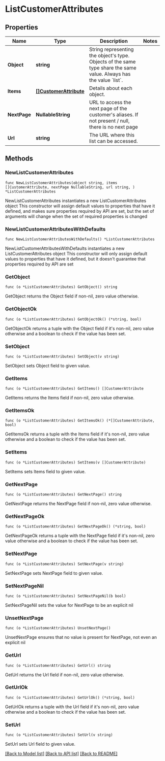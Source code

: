 # ListCustomerAttributes

## Properties

Name | Type | Description | Notes
------------ | ------------- | ------------- | -------------
**Object** | **string** | String representing the object&#39;s type. Objects of the same type share the same value. Always has the value &#x60;list&#x60;. | 
**Items** | [**[]CustomerAttribute**](CustomerAttribute.md) | Details about each object. | 
**NextPage** | **NullableString** | URL to access the next page of the customer&#39;s aliases. If not present / null, there is no next page | 
**Url** | **string** | The URL where this list can be accessed. | 

## Methods

### NewListCustomerAttributes

`func NewListCustomerAttributes(object string, items []CustomerAttribute, nextPage NullableString, url string, ) *ListCustomerAttributes`

NewListCustomerAttributes instantiates a new ListCustomerAttributes object
This constructor will assign default values to properties that have it defined,
and makes sure properties required by API are set, but the set of arguments
will change when the set of required properties is changed

### NewListCustomerAttributesWithDefaults

`func NewListCustomerAttributesWithDefaults() *ListCustomerAttributes`

NewListCustomerAttributesWithDefaults instantiates a new ListCustomerAttributes object
This constructor will only assign default values to properties that have it defined,
but it doesn't guarantee that properties required by API are set

### GetObject

`func (o *ListCustomerAttributes) GetObject() string`

GetObject returns the Object field if non-nil, zero value otherwise.

### GetObjectOk

`func (o *ListCustomerAttributes) GetObjectOk() (*string, bool)`

GetObjectOk returns a tuple with the Object field if it's non-nil, zero value otherwise
and a boolean to check if the value has been set.

### SetObject

`func (o *ListCustomerAttributes) SetObject(v string)`

SetObject sets Object field to given value.


### GetItems

`func (o *ListCustomerAttributes) GetItems() []CustomerAttribute`

GetItems returns the Items field if non-nil, zero value otherwise.

### GetItemsOk

`func (o *ListCustomerAttributes) GetItemsOk() (*[]CustomerAttribute, bool)`

GetItemsOk returns a tuple with the Items field if it's non-nil, zero value otherwise
and a boolean to check if the value has been set.

### SetItems

`func (o *ListCustomerAttributes) SetItems(v []CustomerAttribute)`

SetItems sets Items field to given value.


### GetNextPage

`func (o *ListCustomerAttributes) GetNextPage() string`

GetNextPage returns the NextPage field if non-nil, zero value otherwise.

### GetNextPageOk

`func (o *ListCustomerAttributes) GetNextPageOk() (*string, bool)`

GetNextPageOk returns a tuple with the NextPage field if it's non-nil, zero value otherwise
and a boolean to check if the value has been set.

### SetNextPage

`func (o *ListCustomerAttributes) SetNextPage(v string)`

SetNextPage sets NextPage field to given value.


### SetNextPageNil

`func (o *ListCustomerAttributes) SetNextPageNil(b bool)`

 SetNextPageNil sets the value for NextPage to be an explicit nil

### UnsetNextPage
`func (o *ListCustomerAttributes) UnsetNextPage()`

UnsetNextPage ensures that no value is present for NextPage, not even an explicit nil
### GetUrl

`func (o *ListCustomerAttributes) GetUrl() string`

GetUrl returns the Url field if non-nil, zero value otherwise.

### GetUrlOk

`func (o *ListCustomerAttributes) GetUrlOk() (*string, bool)`

GetUrlOk returns a tuple with the Url field if it's non-nil, zero value otherwise
and a boolean to check if the value has been set.

### SetUrl

`func (o *ListCustomerAttributes) SetUrl(v string)`

SetUrl sets Url field to given value.



[[Back to Model list]](../README.md#documentation-for-models) [[Back to API list]](../README.md#documentation-for-api-endpoints) [[Back to README]](../README.md)



